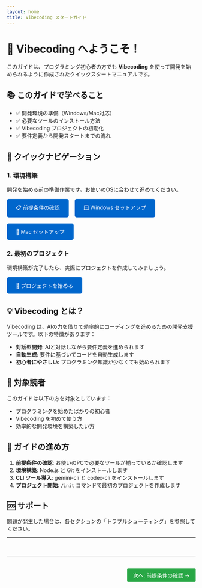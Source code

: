 ```yaml
---
layout: home
title: Vibecoding スタートガイド
---
```


# 🎉 Vibecoding へようこそ！

このガイドは、プログラミング初心者の方でも **Vibecoding** を使って開発を始められるように作成されたクイックスタートマニュアルです。

## 📚 このガイドで学べること

- ✅ 開発環境の準備（Windows/Mac対応）
- ✅ 必要なツールのインストール方法
- ✅ Vibecoding プロジェクトの初期化
- ✅ 要件定義から開発スタートまでの流れ

## 🚀 クイックナビゲーション

### 1. 環境構築
開発を始める前の準備作業です。お使いのOSに合わせて進めてください。

<div class="quick-links">
  <a href="/getting-started/prerequisites" class="button">
    📋 前提条件の確認
  </a>
  <a href="/getting-started/windows-setup" class="button">
    🪟 Windows セットアップ
  </a>
  <a href="/getting-started/mac-setup" class="button">
    🍎 Mac セットアップ
  </a>
</div>

### 2. 最初のプロジェクト
環境構築が完了したら、実際にプロジェクトを作成してみましょう。

<div class="quick-links">
  <a href="/getting-started/first-project" class="button">
    🎯 プロジェクトを始める
  </a>
</div>

## 💡 Vibecoding とは？

Vibecoding は、AIの力を借りて効率的にコーディングを進めるための開発支援ツールです。以下の特徴があります：

- **対話型開発**: AIと対話しながら要件定義を進められます
- **自動生成**: 要件に基づいてコードを自動生成します
- **初心者にやさしい**: プログラミング知識が少なくても始められます

## 🎯 対象読者

このガイドは以下の方を対象としています：

- プログラミングを始めたばかりの初心者
- Vibecoding を初めて使う方
- 効率的な開発環境を構築したい方

## 📖 ガイドの進め方

1. **前提条件の確認**: お使いのPCで必要なツールが揃っているか確認します
2. **環境構築**: Node.js と Git をインストールします
3. **CLI ツール導入**: gemini-cli と codex-cli をインストールします
4. **プロジェクト開始**: `/init` コマンドで最初のプロジェクトを作成します

## 🆘 サポート

問題が発生した場合は、各セクションの「トラブルシューティング」を参照してください。

---

<div class="navigation-footer">
  <a href="/getting-started/prerequisites" class="next-page">
    次へ: 前提条件の確認 →
  </a>
</div>

<style>
.quick-links {
  display: flex;
  gap: 1rem;
  margin: 1rem 0;
  flex-wrap: wrap;
}

.quick-links .button {
  display: inline-block;
  padding: 0.75rem 1.5rem;
  background-color: #0066cc;
  color: white;
  text-decoration: none;
  border-radius: 5px;
  transition: background-color 0.3s;
}

.quick-links .button:hover {
  background-color: #0052a3;
}

.navigation-footer {
  margin-top: 3rem;
  padding-top: 2rem;
  border-top: 1px solid #e0e0e0;
  text-align: right;
}

.next-page {
  display: inline-block;
  padding: 0.5rem 1rem;
  background-color: #28a745;
  color: white;
  text-decoration: none;
  border-radius: 3px;
}

.next-page:hover {
  background-color: #218838;
}
</style>